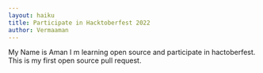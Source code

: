 ```yaml
---
layout: haiku
title: Participate in Hacktoberfest 2022
author: Vermaaman
---
```


My Name is Aman
I m learning open source and participate in hactoberfest.
This is my first open source pull request.
